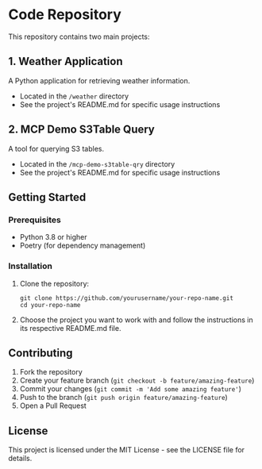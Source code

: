 # Code Repository

This repository contains two main projects:

## 1. Weather Application

A Python application for retrieving weather information.

- Located in the `/weather` directory
- See the project's README.md for specific usage instructions

## 2. MCP Demo S3Table Query

A tool for querying S3 tables.

- Located in the `/mcp-demo-s3table-qry` directory
- See the project's README.md for specific usage instructions

## Getting Started

### Prerequisites

- Python 3.8 or higher
- Poetry (for dependency management)

### Installation

1. Clone the repository:
   ```
   git clone https://github.com/yourusername/your-repo-name.git
   cd your-repo-name
   ```

2. Choose the project you want to work with and follow the instructions in its respective README.md file.

## Contributing

1. Fork the repository
2. Create your feature branch (`git checkout -b feature/amazing-feature`)
3. Commit your changes (`git commit -m 'Add some amazing feature'`)
4. Push to the branch (`git push origin feature/amazing-feature`)
5. Open a Pull Request

## License

This project is licensed under the MIT License - see the LICENSE file for details.